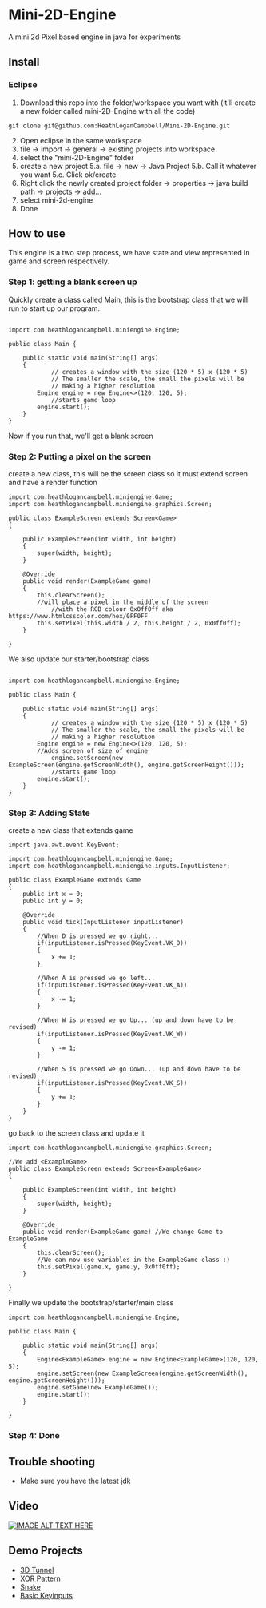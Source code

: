# Mini-2D-Engine
A mini 2d Pixel based engine in java for experiments 

## Install

### Eclipse
1. Download this repo into the folder/workspace you want with (it'll create a new folder called mini-2D-Engine with all the code)
```
git clone git@github.com:HeathLoganCampbell/Mini-2D-Engine.git
```

2. Open eclipse in the same workspace
3. file -> import -> general -> existing projects into workspace
4. select the "mini-2D-Engine" folder
5. create a new project
  5.a. file -> new -> Java Project
  5.b. Call it whatever you want
  5.c. Click ok/create
6. Right click the newly created project folder -> properties -> java build path -> projects -> add...
7. select mini-2d-engine 
8. Done

## How to use

This engine is a two step process, we have state and view represented in game and screen respectively. 

### Step 1: getting a blank screen up
Quickly create a class called Main, this is the bootstrap class that we will run to start up our program.
```

import com.heathlogancampbell.miniengine.Engine;

public class Main {

	public static void main(String[] args) 
	{
    		// creates a window with the size (120 * 5) x (120 * 5)
    		// The smaller the scale, the small the pixels will be
    		// making a higher resolution
		Engine engine = new Engine<>(120, 120, 5);
    		//starts game loop
		engine.start();
	}
}
```

Now if you run that, we'll get a blank screen

### Step 2: Putting a pixel on the screen
create a new class, this will be the screen class so it must extend screen and have a render function
```
import com.heathlogancampbell.miniengine.Game;
import com.heathlogancampbell.miniengine.graphics.Screen;

public class ExampleScreen extends Screen<Game>
{

	public ExampleScreen(int width, int height) 
	{
		super(width, height);
	}
	
	@Override
	public void render(ExampleGame game)
	{
		this.clearScreen();
		//will place a pixel in the middle of the screen
    		//with the RGB colour 0x0ff0ff aka https://www.htmlcsscolor.com/hex/0FF0FF
		this.setPixel(this.width / 2, this.height / 2, 0x0ff0ff);
	}

}
```

We also update our starter/bootstrap class
```

import com.heathlogancampbell.miniengine.Engine;

public class Main {

	public static void main(String[] args) 
	{
    		// creates a window with the size (120 * 5) x (120 * 5)
    		// The smaller the scale, the small the pixels will be
    		// making a higher resolution
		Engine engine = new Engine<>(120, 120, 5);
   		//Adds screen of size of engine
    		engine.setScreen(new ExampleScreen(engine.getScreenWidth(), engine.getScreenHeight()));
    		//starts game loop
		engine.start();
	}
}
```

### Step 3: Adding State
create a new class that extends game
```
import java.awt.event.KeyEvent;

import com.heathlogancampbell.miniengine.Game;
import com.heathlogancampbell.miniengine.inputs.InputListener;

public class ExampleGame extends Game
{
	public int x = 0;
	public int y = 0;
	
	@Override
	public void tick(InputListener inputListener)
	{	
		//When D is pressed we go right...
		if(inputListener.isPressed(KeyEvent.VK_D))
		{
			x += 1;
		}
		
		//When A is pressed we go left...
		if(inputListener.isPressed(KeyEvent.VK_A))
		{
			x -= 1;
		}
		
		//When W is pressed we go Up... (up and down have to be revised)
		if(inputListener.isPressed(KeyEvent.VK_W))
		{
			y -= 1;
		}
		
		//When S is pressed we go Down... (up and down have to be revised)
		if(inputListener.isPressed(KeyEvent.VK_S))
		{
			y += 1;
		}
	}
}
```

go back to the screen class and update it
```
import com.heathlogancampbell.miniengine.graphics.Screen;

//We add <ExampleGame> 
public class ExampleScreen extends Screen<ExampleGame>
{

	public ExampleScreen(int width, int height) 
	{
		super(width, height);
	}
	
	@Override
	public void render(ExampleGame game) //We change Game to ExampleGame 
	{
		this.clearScreen();
		//We can now use variables in the ExampleGame class :)
		this.setPixel(game.x, game.y, 0x0ff0ff);
	}

}

```

Finally we update the bootstrap/starter/main class
```
import com.heathlogancampbell.miniengine.Engine;

public class Main {

	public static void main(String[] args) 
	{
		Engine<ExampleGame> engine = new Engine<ExampleGame>(120, 120, 5);
		engine.setScreen(new ExampleScreen(engine.getScreenWidth(), engine.getScreenHeight()));
		engine.setGame(new ExampleGame());
		engine.start();
	}

}
```

### Step 4: Done

## Trouble shooting
* Make sure you have the latest jdk

## Video
[![IMAGE ALT TEXT HERE](https://img.youtube.com/vi/MtS1OXnaWxI/0.jpg)](https://www.youtube.com/watch?v=MtS1OXnaWxI)

## Demo Projects
* [3D Tunnel](https://github.com/HeathLoganCampbell/Mini-2D-Engine/tree/master/src/com/heathlogancampbell/example/tunnel)
* [XOR Pattern](https://github.com/HeathLoganCampbell/Mini-2D-Engine/tree/master/src/com/heathlogancampbell/example/xor)
* [Snake](https://github.com/HeathLoganCampbell/Mini-2D-Engine/tree/master/src/com/heathlogancampbell/example/snake)
* [Basic Keyinputs](https://github.com/HeathLoganCampbell/Mini-2D-Engine/tree/master/src/com/heathlogancampbell/example/base)
